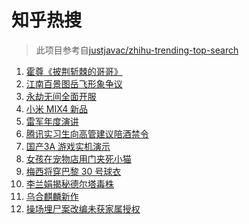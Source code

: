 # 知乎热搜

> 此项目参考自[justjavac/zhihu-trending-top-search](https://github.com/justjavac/zhihu-trending-top-search/blob/main/utils.ts)

<!-- BEGIN -->
  <!-- 最后更新时间:Thu Aug 12 2021 11:08:27 GMT+0000 (Coordinated Universal Time) -->
  1. [霍尊《披荆斩棘的哥哥》](https://www.zhihu.com/search?q=霍尊)
1. [江南百景图岳飞形象争议](https://www.zhihu.com/search?q=江南百景图)
1. [永劫无间全面开服](https://www.zhihu.com/search?q=永劫无间)
1. [小米 MIX4 新品](https://www.zhihu.com/search?q=小米mix4)
1. [雷军年度演讲](https://www.zhihu.com/search?q=雷军)
1. [腾讯实习生向高管建议陪酒禁令](https://www.zhihu.com/search?q=腾讯实习生)
1. [国产3A 游戏实机演示](https://www.zhihu.com/search?q=神舞幻想·妄之生)
1. [女孩在宠物店用门夹死小猫](https://www.zhihu.com/search?q=女孩虐猫)
1. [梅西将穿巴黎 30 号球衣](https://www.zhihu.com/search?q=梅西)
1. [李兰娟揭秘德尔塔毒株](https://www.zhihu.com/search?q=德尔塔)
1. [乌合麒麟新作](https://www.zhihu.com/search?q=乌合麒麟)
1. [操场埋尸案改编未获家属授权](https://www.zhihu.com/search?q=操场埋尸案)
  <!-- END -->